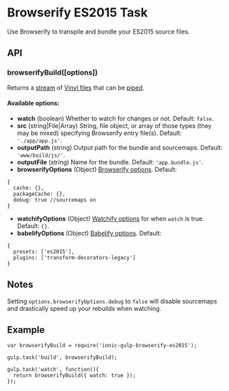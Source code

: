 # Browserify ES2015 Task
Use Browserify to transpile and bundle your ES2015 source files.

## API

### browserifyBuild([options])

Returns a [stream](http://nodejs.org/api/stream.html) of [Vinyl files](https://github.com/wearefractal/vinyl-fs)
that can be [piped](http://nodejs.org/api/stream.html#stream_readable_pipe_destination_options).

#### Available options:
- **watch** (boolean) Whether to watch for changes or not. Default: `false`.
- **src** (string|File|Array) String, file object, or array of those types (they may be mixed) specifying Browserify entry file(s). Default: `'./app/app.js'`.
- **outputPath** (string) Output path for the bundle and sourcemaps. Default: `'www/build/js/'`.
- **outputFile** (string) Name for the bundle. Default: `'app.bundle.js'`.
- **browserifyOptions** (Object) [Browserify options](https://github.com/substack/node-browserify#browserifyfiles--opts). Default:
```
{
  cache: {},
  packageCache: {},
  debug: true //sourcemaps on
}
```
- **watchifyOptions** (Object) [Watchify options](https://github.com/substack/watchify#watchifyb-opts) for when `watch` is true. Default: `{}`.
- **babelifyOptions** (Object) [Babelify options](https://github.com/babel/babelify#options). Default:
```
{
  presets: ['es2015'],
  plugins: ['transform-decorators-legacy']
}
```

## Notes
Setting `options.browserifyOptions.debug` to `false` will disable sourcemaps and drastically speed up your rebuilds when watching.

## Example

```
var browserifyBuild = require('ionic-gulp-browserify-es2015');

gulp.task('build', browserifyBuild);

gulp.task('watch', function(){
  return browserifyBuild({ watch: true });
});
```





